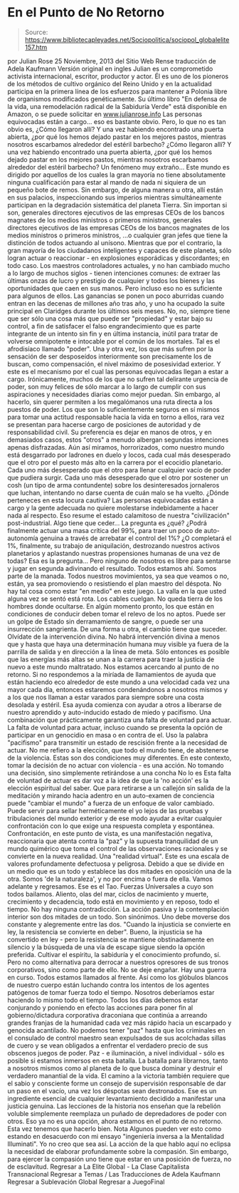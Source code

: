 # En el Punto de No Retorno

> Source: https://www.bibliotecapleyades.net/Sociopolitica/sociopol_globalelite157.htm

por Julian Rose 25 Noviembre, 2013 del Sitio Web Rense
traducción de Adela Kaufmann Versión original en ingles
Julian es un comprometido activista internacional, escritor, productor y actor.
Él es uno de los pioneros de los métodos de cultivo orgánico del Reino Unido y en la actualidad participa en la primera línea de los esfuerzos para mantener a Polonia libre de organismos modificados genéticamente.
Su último libro "En defensa de la vida, una remodelación radical de la Sabiduría Verde" está disponible en Amazon, o se puede solicitar en www.julianrose.info
Las personas equivocadas están a cargo... eso es bastante obvio.
Pero, lo que no es tan obvio es,
¿Cómo llegaron allí? Y una vez habiendo encontrado una puerta abierta, ¿por qué los hemos dejado pastar en los mejores pastos, mientras nosotros escarbamos alrededor del estéril barbecho?
¿Cómo llegaron allí?
Y una vez habiendo encontrado una puerta abierta, ¿por qué los hemos dejado pastar en los mejores pastos, mientras nosotros escarbamos alrededor del estéril barbecho?
Un fenómeno muy extraño...
Este mundo es dirigido por aquellos de los cuales la gran mayoría no tiene absolutamente ninguna cualificación para estar al mando de nada ni siquiera de un pequeño bote de remos.
Sin embargo, de alguna manera u otra, allí están en sus palacios, inspeccionando sus imperios mientras simultáneamente participan en la degradación sistemática del planeta Tierra.
Sin importan si son,
generales directores ejecutivos de las empresas CEOs de los bancos magnates de los medios ministros o primeros ministros,
generales
directores
ejecutivos de las empresas
CEOs de los bancos
magnates de los medios
ministros o primeros ministros,
...o cualquier gran jefes que tiene la distinción de todos actuando al unísono.
Mientras que por el contrario, la gran mayoría de los ciudadanos inteligentes y capaces de este planeta, sólo logran actuar o reaccionar - en explosiones esporádicas y discordantes; en todo caso.
Los maestros controladores actuales, y no han cambiado mucho a lo largo de muchos siglos - tienen intenciones comunes:
de extraer las últimas onzas de lucro y prestigio de cualquier y todos los bienes y las oportunidades que caen en sus manos.
Pero incluso eso no es suficiente para algunos de ellos.
Las ganancias se ponen un poco aburridas cuando entran en las decenas de millones año tras año, y uno ha ocupado la suite principal en Claridges durante los últimos seis meses. No, no, siempre tiene que ser sólo una cosa más que puede ser "propiedad" y estar bajo su control, a fin de satisfacer el falso engrandecimiento que es parte integrante de un intento sin fin y en última instancia, inútil para tratar de volverse omnipotente e intocable por el común de los mortales. Tal es el afrodisíaco llamado "poder".
Una y otra vez, los que más sufren por la sensación de ser desposeídos interiormente son precisamente los de buscan, como compensación, el nivel máximo de posesividad exterior. Y este es el mecanismo por el cual las personas equivocadas llegan a estar a cargo. Irónicamente, muchos de los que no sufren tal delirante urgencia de poder, son muy felices de sólo marcar a lo largo de cumplir con sus aspiraciones y necesidades diarias como mejor puedan. Sin embargo, al hacerlo, sin querer permiten a los megalómanos una ruta directa a los puestos de poder. Los que son lo suficientemente seguros en sí mismos para tomar una actitud responsable hacia la vida en torno a ellos, rara vez se presentan para hacerse cargo de posiciones de autoridad y de responsabilidad civil. Su preferencia es dejar en manos de otros, y en demasiados casos, estos "otros" a menudo albergan segundas intenciones apenas disfrazadas. Aún así miramos, horrorizados, como nuestro mundo está desgarrado por ladrones en duelo y locos, cada cual más desesperado que el otro por el puesto más alto en la carrera por el ecocidio planetario. Cada uno más desesperado que el otro para llenar cualquier vacío de poder que pudiera surgir.
Cada uno más desesperado que el otro por sostener un cosh (un tipo de arma contundente) sobre los desinteresados jornaleros que luchan, intentando no darse cuenta de cuán malo se ha vuelto.
¿Dónde perteneces en esta locura cautiva? Las personas equivocadas están a cargo y la gente adecuada no quiere molestarse indebidamente a hacer nada al respecto. Eso resume el estado calamitoso de nuestra "civilización" post-industrial.
Algo tiene que ceder...
La pregunta es ¿qué? ¿Podrá finalmente actuar una masa crítica del 99%, para traer un poco de auto- autonomía genuina a través de arrebatar el control del 1%? ¿O completará el 1%, finalmente, su trabajo de aniquilación, destrozando nuestros activos planetarios y aplastando nuestras propensiones humanas de una vez de todas?
Esa es la pregunta...
Pero ninguno de nosotros es libre para sentarse y jugar en segunda adivinando el resultado. Todos estamos ahí. Somos parte de la manada.
Todos nuestros movimientos, ya sea que veamos o no, están, ya sea promoviendo o resistiendo el plan maestro del déspota. No hay tal cosa como estar "en medio" en este juego. La valla en la que usted alguna vez se sentó está rota. Los cables cuelgan. No queda tierra de los hombres donde ocultarse.
En algún momento pronto, los que están en condiciones de conducir deben tomar el relevo de los no aptos. Puede ser un golpe de Estado sin derramamiento de sangre, o puede ser una insurrección sangrienta. De una forma u otra, el cambio tiene que suceder.
Olvídate de la intervención divina. No habrá intervención divina a menos que y hasta que haya una determinación humana muy visible ya fuera de la parrilla de salida y en dirección a la línea de meta.
Sólo entonces es posible que las energías más altas se unan a la carrera para traer la justicia de nuevo a este mundo maltratado. Nos estamos acercando al punto de no retorno.
Si no respondemos a la miríada de llamamientos de ayuda que están haciendo eco alrededor de este mundo a una velocidad cada vez una mayor cada día, entonces estaremos condenándonos a nosotros mismos y a los que nos llaman a estar varados para siempre sobre una costa desolada y estéril.
Esa ayuda comienza con ayudar a otros a liberarse de nuestro aprendido y auto-inducido estado de miedo y pacifismo. Una combinación que prácticamente garantiza una falta de voluntad para actuar. La falta de voluntad para actuar, incluso cuando se presenta la opción de participar en un genocidio en masa o en contra de el.
Uso la palabra "pacifismo" para transmitir un estado de rescisión frente a la necesidad de actuar. No me refiero a la elección, que todo el mundo tiene, de abstenerse de la violencia. Estas son dos condiciones muy diferentes.
En este contexto, tomar la decisión de no actuar con violencia - es una acción. No tomando una decisión, sino simplemente retirándose a una concha No lo es
Esta falta de voluntad de actuar es dar voz a la idea de que la 'no acción' es la elección espiritual del saber. Que para retirarse a un callejón sin salida de la meditación y mirando hacia adentro en un auto-examen de conciencia puede "cambiar el mundo" a fuerza de un enfoque de valor cambiado. Puede servir para sellar herméticamente el yo lejos de las pruebas y tribulaciones del mundo exterior y de ese modo ayudar a evitar cualquier confrontación con lo que exige una respuesta completa y espontánea.
Confrontación, en este punto de vista, es una manifestación negativa, reaccionaria que atenta contra la "paz" y la supuesta tranquilidad de un mundo quimérico que toma el control de las observaciones racionales y se convierte en la nueva realidad. Una "realidad virtual".
Este es una escala de valores profundamente defectuosa y peligrosa. Debido a que se divide en un medio que es un todo y establece las dos mitades en oposición una de la otra.
Somos 'de la naturaleza', y no por encima o fuera de ella. Vamos adelante y regresamos. Ese es el Tao. Fuerzas Universales a cuyo son todos bailamos. Aliento, olas del mar, ciclos de nacimiento y muerte, crecimiento y decadencia, todo está en movimiento y en reposo, todo el tiempo. No hay ninguna contradicción. La acción pasiva y la contemplación interior son dos mitades de un todo. Son sinónimos. Uno debe moverse dos constante y alegremente entre las dos.
"Cuando la injusticia se convierte en ley, la resistencia se convierte en deber".
Bueno, la injusticia se ha convertido en ley - pero la resistencia se mantiene obstinadamente en silencio y la búsqueda de una vía de escape sigue siendo la opción preferida. Cultivar el espíritu, la sabiduría y el conocimiento profundo, sí. Pero no como alternativa para derrocar a nuestros opresores de sus tronos corporativos, sino como parte de ello. No se deje engañar. Hay una guerra en curso. Todos estamos llamados al frente. Así como los glóbulos blancos de nuestro cuerpo están luchando contra los intentos de los agentes patógenos de tomar fuerza todo el tiempo. Nosotros deberíamos estar haciendo lo mismo todo el tiempo. Todos los días debemos estar conjurando y poniendo en efecto las acciones para poner fin al gobierno/dictadura corporativa draconiana que continúa a arreando grandes franjas de la humanidad cada vez más rápido hacia un escarpado y genocida acantilado. No podemos tener "paz" hasta que los criminales en el consulado de control maestro sean expulsados de sus acolchadas sillas de cuero y se vean obligados a enfrentar el verdadero precio de sus obscenos juegos de poder. Paz - e iluminación, a nivel individual - sólo es posible si estamos inmersos en esta batalla. La batalla para librarnos, tanto a nosotros mismos como al planeta de lo que busca dominar y destruir el verdadero manantial de la vida. El camino a la victoria también requiere que el sabio y consciente forme un consejo de supervisión responsable de dar un paso en el vacío, una vez los déspotas sean destronados. Ese es un ingrediente esencial de cualquier levantamiento decidido a manifestar una justicia genuina. Las lecciones de la historia nos enseñan que la rebelión voluble simplemente reemplaza un puñado de depredadores de poder con otros. Eso ya no es una opción, ahora estamos en el punto de no retorno. Esta vez tenemos que hacerlo bien.
Nota
Algunos pueden ver esto como estando en desacuerdo con mi ensayo "ingeniería inversa a la Mentalidad Illuminati". Yo no creo que sea así.
La acción de la que hablo aquí no eclipsa la necesidad de elaborar profundamente sobre la compasión. Sin embargo, para ejercer la compasión uno tiene que estar en una posición de fuerza, no de esclavitud.
Regresar a La Elite Global - La Clase Capitalista Transnacional
Regresar a Temas / Las Traducciones de Adela Kaufmann
Regresar a Sublevación Global
Regresar a JuegoFinal
